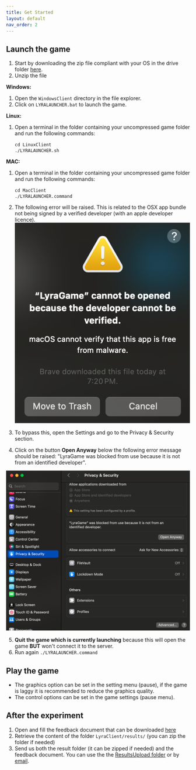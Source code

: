 ```yaml
---
title: Get Started
layout: default
nav_order: 2
---
```

## Launch the game

1. Start by downloading  the zip file compliant with your OS in the drive folder [here](https://drive.google.com/drive/u/2/folders/1W-ANJfaK9jgomkra-b9O7DIh3U86b4DO).
2. Unzip the file


**Windows:**
1. Open the `WindowsClient` directory in the file explorer.
2. Click on `LYRALAUNCHER.bat` to launch the game.

**Linux:** 
1. Open a terminal in the folder containing your uncompressed game folder and run the following commands:
	```
	cd LinuxClient
	./LYRALAUNCHER.sh
	```

**MAC:** 
1. Open a terminal in the folder containing your uncompressed game folder and run the following commands:
	```
	cd MacClient
	./LYRALAUNCHER.command
	```
2. The following error will be raised. This is related to the OSX app bundle not being signed by a verified developer (with an apple developer licence).
![Error](images/error.png)

3. To bypass this, open the Settings and go to the Privacy & Security section.
4. Click on the button **Open Anyway** below the following error message should be raised: "LyraGame was blocked from use because it is not from an identified developer". 

![Open Anyway](images/openanyway.png)

5. **Quit the game which is currently launching** because this will open the game **BUT** won't connect it to the server. 
6. Run again `./LYRALAUNCHER.command `

## Play the game

- The graphics option can be set in the setting menu (pause), if the game is laggy it is recommended to reduce the graphics quality.
- The control options can be set in the game settings (pause menu).

## After the experiment
1. Open and fill the feedback document that can be downloaded [here](https://drive.google.com/file/d/1aa254_mNkwVABy6zLVC_GCfrCdClEpCc/view?usp=sharing)
2. Retrieve the content of the folder ```LyraClient/results/``` (you can zip the folder if needed)
3. Send us both the result folder (it can be zipped if needed) and the feedback document. You can use the the [ResultsUpload folder](https://drive.google.com/drive/u/2/folders/1bKCfW1ik9K8Q6HEZWjZ4bd-QnV9Vq-ST) or by [email](/contact.md). 


<!-- ## Binaries to download
[**Linux**](https://filesender.renater.fr/?s=download&token=c721fd29-b0ec-4faf-a44d-b338e59399f2)

**Mac OS (intel/M)**

**Windows** -->